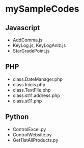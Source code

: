 # mySampleCodes

## Javascript

- AddComma.js
- KeyLog.js, KeyLogAnlz.js
- StarGradePoint.js



## PHP

- class.DateManager.php
- class.Inicis.php
- class.TextFile.php
- class.st11.address.php
- class.st11.php



## Python

- ControlExcel.py
- ControlWebsite.py
- Get11stAllProducts.py
